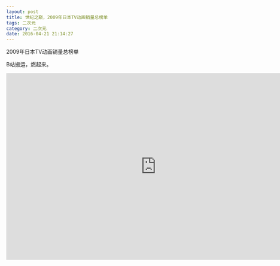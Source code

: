 ```yaml
---
layout: post
title: 世纪之巅，2009年日本TV动画销量总榜单
tags: 二次元
category: 二次元
date: 2016-04-21 21:14:27
---
```


2009年日本TV动画销量总榜单

B站搬运，燃起来。

<iframe style="width: 800px; height: 500px;" src="http://static.hdslb.com/miniloader.swf?aid=4169257&amp;page=1" width="300" height="150" frameborder="no" scrolling="no"></iframe>
